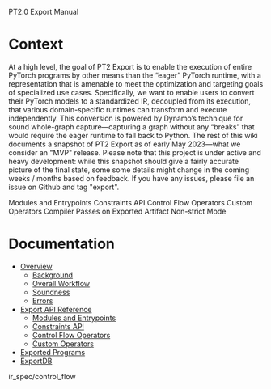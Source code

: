 PT2.0 Export Manual

# Context
At a high level, the goal of PT2 Export is to enable the execution of entire PyTorch programs by other means than the “eager” PyTorch runtime, with a representation that is amenable to meet the optimization and targeting goals of specialized use cases. Specifically, we want to enable users to convert their PyTorch models to a standardized IR, decoupled from its execution, that various domain-specific runtimes can transform and execute independently. This conversion is powered by Dynamo’s technique for sound whole-graph capture—capturing a graph without any “breaks” that would require the eager runtime to fall back to Python. The rest of this wiki documents a snapshot of PT2 Export as of early May 2023—what we consider an "MVP" release. Please note that this project is under active and heavy development: while this snapshot should give a fairly accurate picture of the final state, some some details might change in the coming weeks / months based on feedback. If you have any issues, please file an issue on Github and tag "export".


Modules and Entrypoints
Constraints API
Control Flow Operators
Custom Operators
Compiler Passes on Exported Artifact
Non-strict Mode
# Documentation
- [Overview](./overview.md)
  - [Background](./background.md)
  - [Overall Workflow](./overall_workflow.md)
  - [Soundness](./soundness.md)
  - [Errors](./errors.md)
- [Export API Reference](./export_api_reference.md)
  - [Modules and Entrypoints](./modules_and_entrypoints.md)
  - [Constraints API](./constraint_apis.md)
  - [Control Flow Operators](../ir_spec/control_flow.md)
  - [Custom Operators](./custom_operators.md)
- [Exported Programs](../ir_spec/00_exir.md#exportedprogram)
- [ExportDB](./exportdb.md)

ir_spec/control_flow
